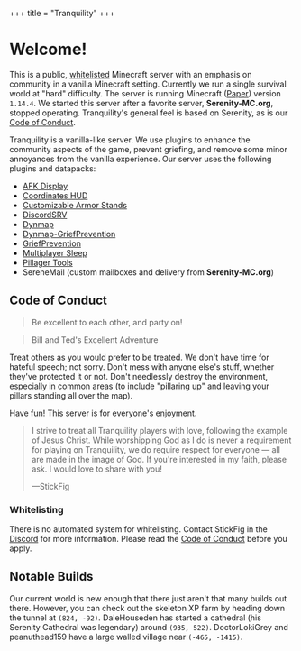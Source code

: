 +++
title = "Tranquility"
+++
# Welcome!

This is a public, [whitelisted](#whitelisting) Minecraft server with an emphasis on community in a vanilla Minecraft setting.
Currently we run a single survival world at "hard" difficulty.
The server is running Minecraft ([Paper](https://github.com/PaperMC/Paper)) version `1.14.4`.
We started this server after a favorite server, **Serenity-MC.org**, stopped operating.
Tranquility's general feel is based on Serenity, as is our [Code of Conduct](#code-of-conduct).

Tranquility is a vanilla-like server.
We use plugins to enhance the community aspects of the game, prevent griefing, and remove some minor annoyances from the vanilla experience.
Our server uses the following plugins and datapacks:

* [AFK Display](https://vanillatweaks.net/picker/datapacks/)
* [Coordinates HUD](https://vanillatweaks.net/picker/datapacks/)
* [Customizable Armor Stands](https://vanillatweaks.net/picker/datapacks/)
* [DiscordSRV](https://www.spigotmc.org/resources/discordsrv.18494/)
* [Dynmap](https://www.spigotmc.org/resources/dynmap.274/)
* [Dynmap-GriefPrevention](https://github.com/webbukkit/Dynmap-GriefPrevention)
* [GriefPrevention](https://github.com/TechFortress/GriefPrevention/)
* [Multiplayer Sleep](https://github.com/Plagiatus/datapacks/tree/master/multiplayer_sleep)
* [Pillager Tools](https://vanillatweaks.net/picker/datapacks/)
* SereneMail (custom mailboxes and delivery from **Serenity-MC.org**)

## Code of Conduct

> Be excellent to each other, and party on!

> Bill and Ted's Excellent Adventure

Treat others as you would prefer to be treated.
We don't have time for hateful speech; not sorry.
Don't mess with anyone else's stuff, whether they've protected it or not.
Don't needlessly destroy the environment, especially in common areas (to include "pillaring up" and leaving your pillars standing all over the map).

Have fun!
This server is for everyone's enjoyment.

> I strive to treat all Tranquility players with love, following the example of Jesus Christ.
> While worshipping God as I do is never a requirement for playing on Tranquility, we do require respect for everyone &mdash; all are made in the image of God.
> If you're interested in my faith, please ask.
> I would love to share with you!
>
> &mdash;StickFig

### Whitelisting

There is no automated system for whitelisting.
Contact StickFig in the [Discord](discord) for more information.
Please read the [Code of Conduct](#code-of-conduct) before you apply.

## Notable Builds

Our current world is new enough that there just aren't that many builds out there.
However, you can check out the skeleton XP farm by heading down the tunnel at `(824, -92)`.
DaleHouseden has started a cathedral (his Serenity Cathedral was legendary) around `(935, 522)`.
DoctorLokiGrey and peanuthead159 have a large walled village near `(-465, -1415)`.
